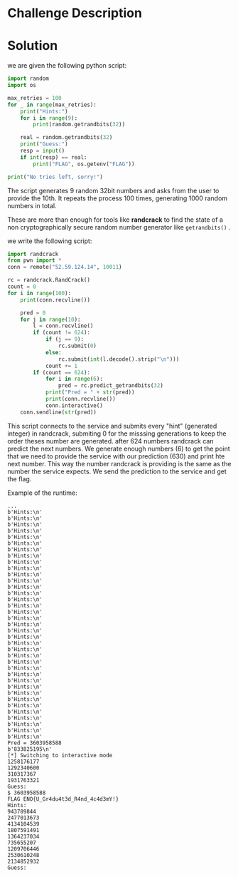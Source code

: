 # Challenge Description

# Solution

we are given the following python script:
```python
import random
import os

max_retries = 100
for _ in range(max_retries):
    print("Hints:")
    for i in range(9):
        print(random.getrandbits(32))

    real = random.getrandbits(32)
    print("Guess:")
    resp = input()
    if int(resp) == real:
        print("FLAG", os.getenv("FLAG"))

print("No tries left, sorry!")
```

The script generates 9 random 32bit numbers and asks from the user to provide the 10th. It repeats the process 100 times, generating 1000 random numbers in total.

These are more than enough for tools like **randcrack** to find the state of a non cryptographically secure random number generator like `getrandbits()` .

we write the following script:

```python
import randcrack
from pwn import *
conn = remote("52.59.124.14", 10011)

rc = randcrack.RandCrack()
count = 0
for i in range(100):
    print(conn.recvline())

    pred = 0
    for j in range(10):
        l = conn.recvline()
        if (count != 624):
            if (j == 9):
                rc.submit(0)
            else:
                rc.submit(int(l.decode().strip("\n")))
            count += 1
        if (count == 624):
            for i in range(6):
                pred = rc.predict_getrandbits(32)
            print("Pred = " + str(pred))
            print(conn.recvline())
            conn.interactive()
    conn.sendline(str(pred))

```

This script connects to the service and submits every "hint" (generated integer) in randcrack, submiting 0 for the misssing generations to keep the order theses number are generated. after 624 numbers randcrack can predict the next numbers. We generate enough numbers (6) to get the point that we need to provide the service with our prediction (630) and print hte next number. This way the number randcrack is providing is the same as the number the service expects.  We send the prediction to the service and get the flag.

Example of the runtime:
```
...
b'Hints:\n'  
b'Hints:\n'  
b'Hints:\n'  
b'Hints:\n'  
b'Hints:\n'  
b'Hints:\n'  
b'Hints:\n'  
b'Hints:\n'  
b'Hints:\n'  
b'Hints:\n'  
b'Hints:\n'  
b'Hints:\n'  
b'Hints:\n'  
b'Hints:\n'  
b'Hints:\n'  
b'Hints:\n'  
b'Hints:\n'  
b'Hints:\n'  
b'Hints:\n'  
b'Hints:\n'  
b'Hints:\n'  
b'Hints:\n'  
b'Hints:\n'  
b'Hints:\n'  
b'Hints:\n'  
b'Hints:\n'  
b'Hints:\n'  
b'Hints:\n'  
b'Hints:\n'  
b'Hints:\n'  
b'Hints:\n'  
b'Hints:\n'  
b'Hints:\n'  
b'Hints:\n'  
b'Hints:\n'  
b'Hints:\n'  
b'Hints:\n'  
Pred = 3603958588  
b'833825195\n'  
[*] Switching to interactive mode  
1258176177  
1292340600  
310317367  
1931763321  
Guess:  
$ 3603958588  
FLAG ENO{U_Gr4du4t3d_R4nd_4c4d3mY!}  
Hints:  
943789844  
2477013673  
4134104539  
1807591491  
1364237034  
735655207  
1209706446  
2530610248  
2134852932  
Guess:
```
